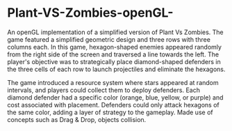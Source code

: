 # Plant-VS-Zombies-openGL-

An openGL implementation of a simplified version of Plant Vs Zombies.  The game featured a simplified geometric design and three rows with three columns each. In this game, hexagon-shaped enemies appeared randomly from the right side of the screen and traversed a line towards the left. The player's objective was to strategically place diamond-shaped defenders in the three cells of each row to launch projectiles and eliminate the hexagons.

The game introduced a resource system where stars appeared at random intervals, and players could collect them to deploy defenders. Each diamond defender had a specific color (orange, blue, yellow, or purple) and cost associated with placement. Defenders could only attack hexagons of the same color, adding a layer of strategy to the gameplay. Made use of concepts such as Drag & Drop, objects collision.
